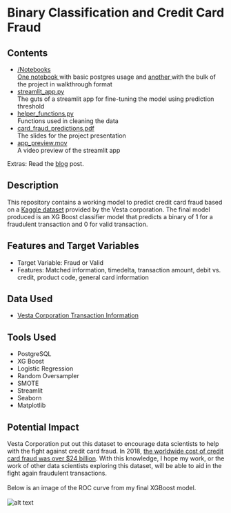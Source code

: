 # Binary Classification and Credit Card Fraud

## Contents
- [/Notebooks](Notebooks)<br>
[One notebook ](Notebooks/csv_postgresql.ipynb) with basic postgres usage and [another ](Notebooks/fraud_prediction.ipynb) with the bulk of the project in walkthrough format
- [streamlit_app.py](streamlit_app.py)<br>
The guts of a streamlit app for fine-tuning the model using prediction threshold
- [helper_functions.py](helper_functions.py)<br>
Functions used in cleaning the data
- [card_fraud_predictions.pdf](card_fraud_predictions.pdf)<br>
The slides for the project presentation
- [app_preview.mov](app_preview.mov)<br>
A video preview of the streamlit app

Extras: Read the [blog](https://towardsdatascience.com/categorizing-fraudulent-credit-card-transactions-8c6490645fd7) post.

## Description
This repository contains a working model to predict credit card fraud based on a [Kaggle dataset](https://www.kaggle.com/c/ieee-fraud-detection) provided by the Vesta corporation. The final model produced is an XG Boost classifier model that predicts a binary of 1 for a fraudulent transaction and 0 for valid transaction.

## Features and Target Variables
- Target Variable: Fraud or Valid
- Features: Matched information, timedelta, transaction amount, debit vs. credit, product code, general card information

## Data Used
- [Vesta Corporation Transaction Information](https://www.kaggle.com/c/ieee-fraud-detection)

## Tools Used
- PostgreSQL
- XG Boost
- Logistic Regression
- Random Oversampler
- SMOTE
- Streamlit
- Seaborn
- Matplotlib

## Potential Impact
Vesta Corporation put out this dataset to encourage data scientists to help with the fight against credit card fraud. In 2018, [the worldwide cost of credit card fraud was over $24 billion](https://dataprot.net/statistics/credit-card-fraud-statistics/). With this knowledge, I hope my work, or the work of other data scientists exploring this dataset, will be able to aid in the fight again fraudulent transactions.
<br><br>
Below is an image of the ROC curve from my final XGBoost model.<br><br>
![alt text](Images/xgb_tuned.png)
